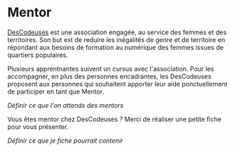 # Mentor

[DesCodeuses](https://descodeuses.org/) est une association engagée, au service des femmes et des territoires. Son but est de reduire les inégalités de genre et de territoire en répondant aux besoins de formation au numérique des femmes issues de quartiers populaires.

Plusieurs apprentnantes suivent un cursus avec l'association. Pour les accompagner, en plus des personnes encadrantes, les DesCodeuses proposent aux personnes qui souhaitent apporter leur aide ponctuellement de participer en tant que Mentor.

_Définir ce que l'on attends des mentors_

Vous êtes mentor chez DesCodeuses ? Merci de réaliser une petite fiche pour vous présenter.

_Définir ce que je fiche pourrait contenir_

